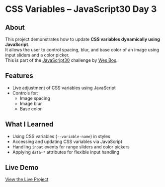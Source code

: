 # CSS Variables – JavaScript30 Day 3

## About  
This project demonstrates how to update **CSS variables dynamically using JavaScript**.  
It allows the user to control spacing, blur, and base color of an image using input sliders and a color picker.  
This is part of the [JavaScript30](https://javascript30.com) challenge by [Wes Bos](https://github.com/wesbos).

## Features

- Live adjustment of CSS variables using JavaScript  
- Controls for:
  - Image spacing  
  - Image blur  
  - Base color    

## What I Learned

- Using CSS variables (`--variable-name`) in styles  
- Accessing and updating CSS variables via JavaScript  
- Handling `input` events for range sliders and color pickers  
- Applying `data-*` attributes for flexible input handling

## Live Demo

[View the Live Project](https://m-anees-c.github.io/javascript30/day03-css-variables/)
